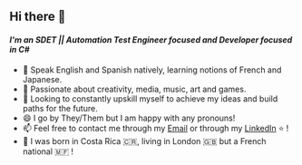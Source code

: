 ## Hi there 👋
#### _I'm an SDET || Automation Test Engineer focused and Developer focused in C#_
- 💬 Speak English and Spanish natively, learning notions of French and Japanese. 
- 🎵 Passionate about creativity, media, music, art and games.
- 🌱 Looking to constantly upskill myself to achieve my ideas and build paths for the future. 
- 😄 I go by They/Them but I am happy with any pronouns!
- 📫 Feel free to contact me through my [Email](mailto:naressistephano@pm.me) or through my [LinkedIn](https://www.linkedin.com/in/snaressi/) ⭐ !
- 💬 I was born in Costa Rica 🇨🇷, living in London 🇬🇧 but a French national 🇲🇫 ! 
